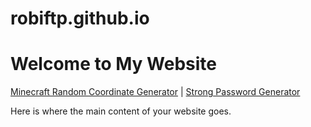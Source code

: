 # robiftp.github.io

<!DOCTYPE html>
<html>
  <head>
    <title>My Website</title>
  </head>
  <body>
    <h1>Welcome to My Website</h1>
    <nav>
      <a href="https://robiftp.github.io/CoordsGen.html">Minecraft Random Coordinate Generator</a> |
      <a href="https://robiftp.github.io/strong-password-generator.html">Strong Password Generator</a>
    </nav>
    <p>Here is where the main content of your website goes.</p>
  </body>
</html>

